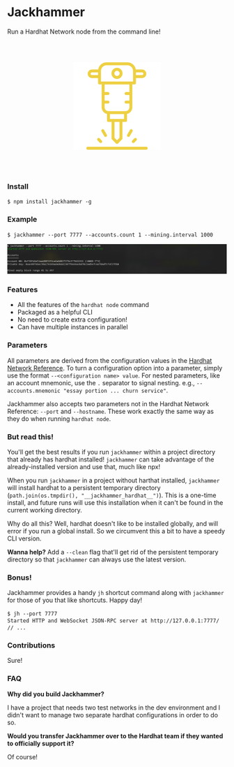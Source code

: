# Jackhammer

Run a Hardhat Network node from the command line! 

<br/>
<br/>

<p align="center">
  <img width="200" height="200" src="jackhammer.png">
</p>

<br/>
<br/>

### Install

```
$ npm install jackhammer -g
```

### Example

```
$ jackhammer --port 7777 --accounts.count 1 --mining.interval 1000
```

<p align="center">
  <img  src="output.png">
</p>

### Features

* All the features of the `hardhat node` command
* Packaged as a helpful CLI
* No need to create extra configuration! 
* Can have multiple instances in parallel

### Parameters

All parameters are derived from the configuration values in the [Hardhat Network Reference](https://hardhat.org/hardhat-network/reference/#config). To turn a configuration option into a parameter, simply use the format `--<configuration name> value`. For nested parameters, like an account mnemonic, use the `.` separator to signal nesting. e.g., `--accounts.mnemonic "essay portion ... churn service"`. 

Jackhammer also accepts two parameters not in the Hardhat Network Reference: `--port` and `--hostname`. These work exactly the same way as they do when running `hardhat node`. 

### But read this! 

You'll get the best results if you run `jackhammer` within a project directory that already has hardhat installed! `jackhammer` can take advantage of the already-installed version and use that, much like npx! 

When you run `jackhammer` in a project without harthat installed, `jackhammer` will install hardhat to a persistent temporary directory (`path.join(os.tmpdir(), "__jackhammer_hardhat__")`). This is a one-time install, and future runs will use this installation when it can't be found in the current working directory. 

Why do all this? Well, hardhat doesn't like to be installed globally, and will error if you run a global install. So we circumvent this a bit to have a speedy CLI version. 

**Wanna help?** Add a `--clean` flag that'll get rid of the persistent temporary directory so that `jackhammer` can always use the latest version.

### Bonus! 

Jackhammer provides a handy `jh` shortcut command along with `jackhammer` for those of you that like shortcuts. Happy day! 

```
$ jh --port 7777
Started HTTP and WebSocket JSON-RPC server at http://127.0.0.1:7777/
// ...
```

### Contributions

Sure! 

### FAQ

**Why did you build Jackhammer?**

I have a project that needs two test networks in the dev environment and I didn't want to manage two separate hardhat configurations in order to do so. 

**Would you transfer Jackhammer over to the Hardhat team if they wanted to officially support it?**

Of course! 